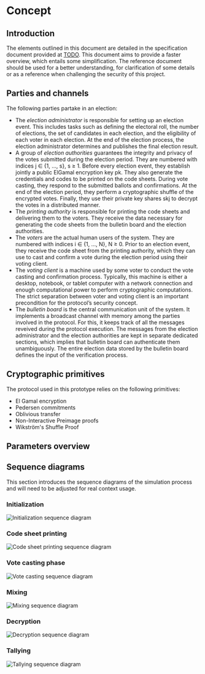 # Concept

## Introduction

The elements outlined in this document are detailed in the specification document provided at [TODO](link).
This document aims to provide a faster overview, which entails some simplification.
The reference document should be used for a better understanding, for clarification of some details or as a reference
when challenging the security of this project.

## Parties and channels

The following parties partake in an election:

- The _election administrator_ is responsible for setting up an election event. 
  This includes tasks such as defining the electoral roll, the number of elections, the set of candidates in each 
  election, and the eligibility of each voter in each election. At the end of the election process, the election 
  administrator determines and publishes the final election result.
- A group of _election authorities_ guarantees the integrity and privacy of the votes submitted
  during the election period. They are numbered with indices j &isin; {1, ..., s}, s &ge; 1.
  Before every election event, they establish jointly a public ElGamal encryption key pk. 
  They also generate the credentials and codes to be printed on the code sheets. 
  During vote casting, they respond to the submitted ballots and confirmations.
  At the end of the election period, they perform a cryptographic shuffle of the encrypted
  votes. Finally, they use their private key shares skj to decrypt the votes in a
  distributed manner.
- The _printing authority_ is responsible for printing the code sheets and delivering them
  to the voters. They receive the data necessary for generating the code sheets from the
  bulletin board and the election authorities.
- The _voters_ are the actual human users of the system. They are numbered with indices
  i &isin; {1, ..., N}, N &ge; 0. Prior to an election event, they receive the code sheet from the
  printing authority, which they can use to cast and confirm a vote during the election
  period using their voting client.  
- The _voting client_ is a machine used by some voter to conduct the vote casting and
  confirmation process. Typically, this machine is either a desktop, notebook, or tablet
  computer with a network connection and enough computational power to perform
  cryptographic computations. The strict separation between voter and voting client is
  an important precondition for the protocol’s security concept.
- The _bulletin board_ is the central communication unit of the system. It implements
  a broadcast channel with memory among the parties involved in the protocol.
  For this, it keeps track of all the messages reveived during the protocol execution.
  The messages from the election administrator and the election authorities are kept in
  separate dedicated sections, which implies that bulletin board can authenticate them
  unambiguously. The entire election data stored by the bulletin board defines the input
  of the verification process.

## Cryptographic primitives

The protocol used in this prototype relies on the following primitives:
 
- El Gamal encryption
- Pedersen commitments
- Oblivious transfer
- Non-Interactive Preimage proofs
- Wikström's Shuffle Proof

## Parameters overview

## Sequence diagrams

This section introduces the sequence diagrams of the simulation process and will need to be adjusted for
real context usage.

### Initialization

![Initialization sequence diagram](sequence/Initialization.png)

### Code sheet printing

![Code sheet printing sequence diagram](sequence/CodeSheets.png)

### Vote casting phase

![Vote casting sequence diagram](sequence/Voting.png)

### Mixing

![Mixing sequence diagram](sequence/Mixing.png)

### Decryption

![Decryption sequence diagram](sequence/Decryption.png)

### Tallying

![Tallying sequence diagram](sequence/Tallying.png)
